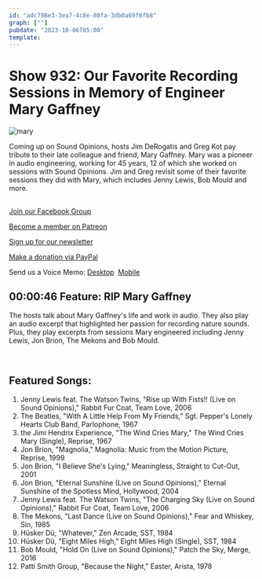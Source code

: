```yaml
---
id: "adc798e3-3ea7-4c8e-80fa-3db0a69f6fb8"
graph: [""]
pubdate: "2023-10-06T05:00"
template: 
---
```






# Show 932: Our Favorite Recording Sessions in Memory of Engineer Mary Gaffney

![mary](https://static.soundopinions.org/images/2023/c65bv6qw0aykpyf.jpeg)

Coming up on Sound Opinions, hosts Jim DeRogatis and Greg Kot pay tribute to their late colleague and friend, Mary Gaffney. Mary was a pioneer in audio engineering, working for 45 years, 12 of which she worked on sessions with Sound Opinions. Jim and Greg revisit some of their favorite sessions they did with Mary, which includes Jenny Lewis, Bob Mould and more.



## 

[Join our Facebook Group](https://bit.ly/3sivr9T)

[Become a member on Patreon](https://bit.ly/3slWZvc)

[Sign up for our newsletter](https://bit.ly/3eEvRnG)

[Make a donation via PayPal](https://bit.ly/3dmt9lU)

Send us a Voice Memo: [Desktop](bit.ly/2RyD5Ah)  [Mobile](sayhi.chat/soundops)



## 00:00:46 Feature: RIP Mary Gaffney

The hosts talk about Mary Gaffney's life and work in audio. They also play an audio excerpt that highlighted her passion for recording nature sounds. Plus, they play excerpts from sessions Mary engineered including Jenny Lewis, Jon Brion, The Mekons and Bob Mould.

 



## Featured Songs:

1. Jenny Lewis feat. The Watson Twins, "Rise up With Fists!! (Live on Sound Opinions)," Rabbit Fur Coat, Team Love, 2006
2. The Beatles, "With A Little Help From My Friends," Sgt. Pepper's Lonely Hearts Club Band, Parlophone, 1967
3. the Jimi Hendrix Experience, "The Wind Cries Mary," The Wind Cries Mary (Single), Reprise, 1967
4. Jon Brion, "Magnolia," Magnolia: Music from the Motion Picture, Reprise, 1999
5. Jon Brion, "I Believe She's Lying," Meaningless, Straight to Cut-Out, 2001
6. Jon Brion, "Eternal Sunshine (Live on Sound Opinions)," Eternal Sunshine of the Spotless Mind, Hollywood, 2004
7. Jenny Lewis feat. The Watson Twins, "The Charging Sky (Live on Sound Opinions)," Rabbit Fur Coat, Team Love, 2006
8. The Mekons, "Last Dance (Live on Sound Opinions)," Fear and Whiskey, Sin, 1985
9. Hüsker Dü, "Whatever," Zen Arcade, SST, 1984
10. Hüsker Dü, "Eight Miles High," Eight Miles High (Single), SST, 1984
11. Bob Mould, "Hold On (Live on Sound Opinions)," Patch the Sky, Merge, 2016
12. Patti Smith Group, "Because the Night," Easter, Arista, 1978